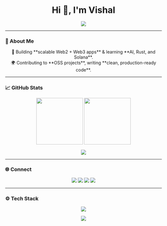 <!-- Vishal's Minimal & Clean GitHub Profile -->

<h1 align="center">Hi 👋, I'm Vishal</h1>

<p align="center">
  <img src="https://readme-typing-svg.herokuapp.com?lines=Computer+Science+Student;Full+Stack+Web+Developer;Freelancer;WEB3%20Enthusiast;Always%20learning&center=true&width=500&height=45&color=36BCF7&vCenter=true&pause=1000" />
</p>

---

### 💫 About Me
<p align="center">
🎯 Building **scalable Web2 + Web3 apps** & learning **AI, Rust, and Solana**.<br/>
🌍 Contributing to **OSS projects**, writing **clean, production-ready code**.
</p>

---

### 📈 GitHub Stats
<p align="center">
  <img src="https://github-readme-stats.vercel.app/api?username=VishalDevx&show_icons=true&theme=tokyonight&hide_border=true&bg_color=0d1117&count_private=true" height="150" />
  <img src="https://github-readme-streak-stats.herokuapp.com/?user=VishalDevx&theme=tokyonight&hide_border=true&background=0d1117" height="150" />
</p>

<p align="center">
  <img src="https://github-readme-activity-graph.vercel.app/graph?username=VishalDevx&theme=tokyo-night&hide_border=true&area=true" />
</p>

---

### 🌐 Connect
<p align="center">
  <a href="mailto:your-vishalcsx@gmail.com"><img src="https://img.icons8.com/color/48/gmail-new.png" /></a>
  <a href="https://linkedin.com/in/vishal-singh-779054260"><img src="https://img.icons8.com/color/48/linkedin.png" /></a>
  <a href="https://twitter.com/VishalCsx"><img src="https://img.icons8.com/color/48/twitter--v1.png" /></a>
  <a href="https://github.com/VishalDevx"><img src="https://img.icons8.com/material-outlined/48/ffffff/github.png" /></a>
</p>

---

### ⚙️ Tech Stack
<p align="center">
  <img src="https://skillicons.dev/icons?i=js,ts,react,nextjs,nodejs,express,postgres,mongodb,prisma,docker,git,github,tailwind,vscode,vercel&perline=7" />
</p>

<p align="center">
  <img src="https://capsule-render.vercel.app/api?type=waving&color=0:36BCF7,100:7F00FF&height=100&section=footer" />
</p>

